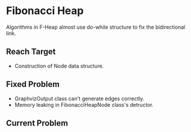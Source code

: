 # Fibonacci Heap

Algorithms in F-Heap almost use do-while structure to fix the bidirectional link.<br/>

## Reach Target
-	Construction of Node data structure.

## Fixed Problem
-	GraphvizOutput class can't generate edges correctly.
-	Memory leaking in FibonacciHeapNode class's detructor.

## Current Problem